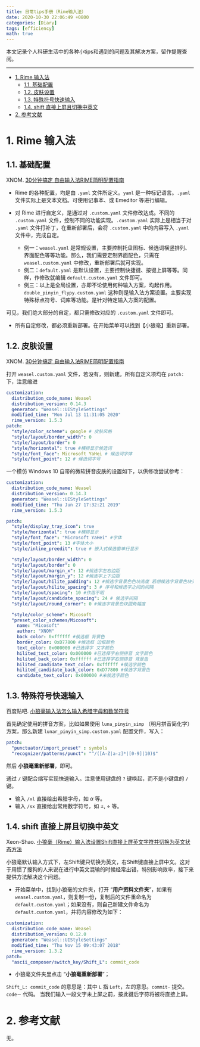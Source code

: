 ```yaml
---
title: 日常tips手册（Rime输入法）
date: 2020-10-30 22:06:49 +0800
categories: [Diary]
tags: [efficiency]
math: true
---
```


本文记录个人科研生活中的各种小tips和遇到的问题及其解决方案，留作提醒查阅。

<!--more-->

 ---

- [1. Rime 输入法](#1-rime-输入法)
  - [1.1. 基础配置](#11-基础配置)
  - [1.2. 皮肤设置](#12-皮肤设置)
  - [1.3. 特殊符号快速输入](#13-特殊符号快速输入)
  - [1.4. shift 直接上屏且切换中英文](#14-shift-直接上屏且切换中英文)
- [2. 参考文献](#2-参考文献)

# 1. Rime 输入法

## 1.1. 基础配置

XNOM. [30分钟搞定 自由输入法RIME简明配置指南](https://www.jianshu.com/p/296bba666604)

- Rime 的各种配置，均是由 `.yaml` 文件所定义。`yaml` 是一种标记语言。`.yaml` 文件实际上是文本文档。可使用记事本、或 Emeditor 等进行编辑。

- 对 Rime 进行自定义，是通过对 `.custom.yaml` 文件修改达成。不同的 `.custom.yaml` 文件，控制不同的功能实现。`.custom.yaml` 实际上是相当于对 `.yaml` 文件打补丁，在重新部署后，会将 `.custom.yaml` 中的内容写入 `.yaml` 文件中，完成自定。

    - 例一：`weasel.yaml` 是常规设置，主要控制托盘图标、候选词横竖排列、界面配色等等功能。那么，我们需要定制界面配色，只需在 `weasel.custom.yaml` 中修改，重新部署后就可实现。
    - 例二：`default.yaml` 是默认设置，主要控制快捷键、按键上屏等等。同样，作修改就编辑 `default.custom.yaml` 文件即可。
    - 例三：以上是全局设置，亦即不论使用何种输入方案，均起作用。`double_pinyin_flypy.custom.yaml` 这种则是输入法方案设置。主要实现特殊标点符号、词库等功能。是针对特定输入方案的配置。

可见，我们绝大部分的自定，都只需修改对应的 `.custom.yaml` 文件即可。

- 所有自定修改，都必须重新部署。在开始菜单可以找到【小狼毫】重新部署。

## 1.2. 皮肤设置

XNOM. [30分钟搞定 自由输入法RIME简明配置指南](https://www.jianshu.com/p/296bba666604)

打开 `weasel.custom.yaml` 文件，若没有，则新建。所有自定义项均在 `patch:` 下，注意缩进

```yaml
customization:
  distribution_code_name: Weasel
  distribution_version: 0.14.3
  generator: "Weasel::UIStyleSettings"
  modified_time: "Mon Jul 13 11:31:05 2020"
  rime_version: 1.5.3
patch:
  "style/color_scheme": google # 皮肤风格
  "style/layout/border_width": 0
  "style/layout/border": 0
  "style/horizontal": true #横排显示候选词
  "style/font_face": Microsoft YaHei # 候选词字体
  "style/font_point": 12 # 候选词字号
```

一个模仿 Windows 10 自带的微软拼音皮肤的设置如下，以供修改尝试参考：

```yaml
customization:
  distribution_code_name: Weasel
  distribution_version: 0.14.3
  generator: "Weasel::UIStyleSettings"
  modified_time: "Thu Jun 27 17:32:21 2019"
  rime_version: 1.5.3

patch:
  "style/display_tray_icon": true
  "style/horizontal": true #横排显示
  "style/font_face": "Microsoft YaHei" #字体
  "style/font_point": 13 #字体大小
  "style/inline_preedit": true # 嵌入式候选窗单行显示

  "style/layout/border_width": 0
  "style/layout/border": 0
  "style/layout/margin_x": 12 #候选字左右边距
  "style/layout/margin_y": 12 #候选字上下边距
  "style/layout/hilite_padding": 12 #候选字背景色色块高度 若想候选字背景色块无边界填充候选框，仅需其高度和候选字上下边距一致即可
  "style/layout/hilite_spacing": 3 # 序号和候选字之间的间隔
  "style/layout/spacing": 10 #作用不明
  "style/layout/candidate_spacing": 24 # 候选字间隔
  "style/layout/round_corner": 0 #候选字背景色块圆角幅度

  "style/color_scheme": Micosoft
  "preset_color_schemes/Micosoft":
    name: "Micosoft"
    author: "XNOM"
    back_color: 0xffffff #候选框 背景色
    border_color: 0xD77800 #候选框 边框颜色
    text_color: 0x000000 #已选择字 文字颜色
    hilited_text_color: 0x000000 #已选择字右侧拼音 文字颜色
    hilited_back_color: 0xffffff #已选择字右侧拼音 背景色
    hilited_candidate_text_color: 0xffffff #候选字颜色
    hilited_candidate_back_color: 0xD77800 #候选字背景色
    candidate_text_color: 0x000000 #未候选字颜色
```

## 1.3. 特殊符号快速输入

百度贴吧. [小狼毫输入法怎么输入希腊字母和数学符号](https://tieba.baidu.com/p/3079474120)

首先确定使用的拼音方案，比如如果使用 `luna_pinyin_simp` （明月拼音简化字）方案，那么新建 `lunar_pinyin_simp.custom.yaml` 配置文件，写入：

```yaml
patch:
  "punctuator/import_preset" : symbols
  "recognizer/patterns/punct": "^/([A-Z|a-z]*|[0-9]|10)$"
```

然后 **小狼毫重新部署**，即可。

通过 `/` 键配合缩写实现快速输入。注意使用键盘的 `?` 键唤起，而不是小键盘的 `/` 键。

- 输入 `/xl` 直接给出希腊字母，如 $\alpha$ 等。
- 输入 `/sx` 直接给出常用数学符号，如 ±, ÷ 等。

## 1.4. shift 直接上屏且切换中英文

Xeon-Shao. [小狼毫（Rime）输入法设置Shift直接上屏英文字符并切换为英文状态方法](https://blog.csdn.net/sdujava2011/article/details/84098971)

小狼毫默认输入方式下，左Shift键只切换为英文，右Shift键直接上屏中文。这对于用惯了搜狗的人来说在进行中英文混输的时候经常出错，特别影响效率，接下来提供方法解决这个问题。 

- 开始菜单中，找到小狼毫的文件夹，打开 “**用户资料文件夹**”，如果有 `weasel.custom.yaml`，则复制一份，复制后的文件重命名为 `default.custom.yaml`；如果没有，则自己新建文件命名为 `default.custom.yaml`，并将内容修改为如下：

```yaml
customization:
  distribution_code_name: Weasel
  distribution_version: 0.12.0
  generator: "Weasel::UIStyleSettings"
  modified_time: "Thu Nov 15 09:43:07 2018"
  rime_version: 1.3.2
patch:
  "ascii_composer/switch_key/Shift_L": commit_code
```

- 小狼毫文件夹里点击 “**小狼毫重新部署**”；

`Shift_L: commit_code` 的意思是：其中 `L` 指 `Left`，左的意思。`commit-` 提交。`code－` 代码。 当我们输入一段文字未上屏之前，按此键后字符将被将直接上屏。

# 2. 参考文献

无。